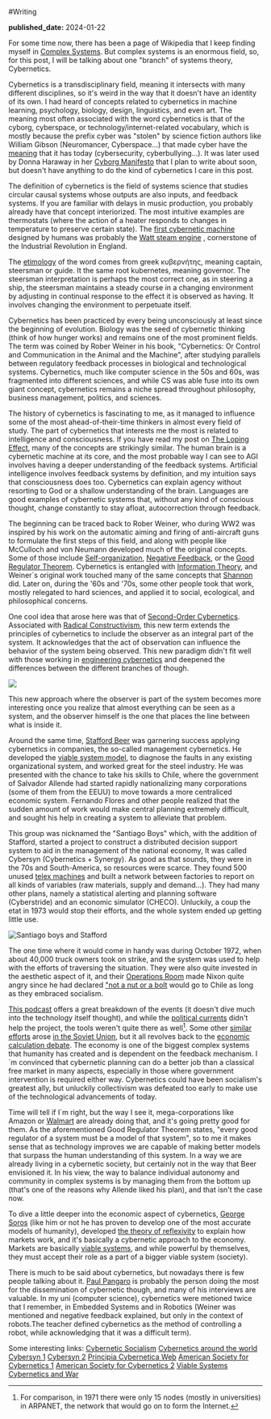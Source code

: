 #Writing

**published_date:** 2024-01-22

For some time now, there has been a page of Wikipedia that I keep finding myself in [Complex Systems](https://en.wikipedia.org/wiki/Complex_system). But complex systems is an enormous field, so, for this post, I will be talking about one "branch" of systems theory, Cybernetics.

Cybernetics is a transdisciplinary field, meaning it intersects with many different disciplines, so it's weird in the way that it doesn't have an identity of its own. I had heard of concepts related to cybernetics in machine learning, psychology, biology, design, linguistics, and even art. The meaning most often associated with the word cybernetics is that of the cyborg, cyberspace, or technology/internet-related vocabulary, which is mostly because the prefix cyber was "stolen" by science fiction authors like William Gibson (Neuromancer, Cyberspace...) that made cyber have the [meaning](https://blog.oup.com/2015/03/cyber-word-origins/) that it has today (cybersecurity, cyberbullying...). It was later used by Donna Haraway in her [Cyborg Manifesto](https://warwick.ac.uk/fac/arts/english/currentstudents/undergraduate/modules/fictionnownarrativemediaandtheoryinthe21stcentury/manifestly_haraway_----_a_cyborg_manifesto_science_technology_and_socialist-feminism_in_the_....pdf) that I plan to write about soon,  but doesn't have anything to do the kind of cybernetics I care in this post.

The definition of cybernetics is the field of systems science that studies circular causal systems whose outputs are also inputs, and feedback systems. If you are familiar with delays in music production, you probably already have that concept interiorized. The most intuitive examples are thermostats (where the action of a heater responds to changes in temperature to preserve certain state). The [first cybernetic machine](https://www.quietbabylon.com/qbln/2009/james-watt-cyberneticist) designed by humans was probably the [Watt steam engine](https://en.wikipedia.org/wiki/Watt_steam_engine)
, cornerstone of the Industrial Revolution in England.

The [etimology](https://en.wiktionary.org/wiki/%CE%BA%CF%85%CE%B2%CE%B5%CF%81%CE%BD%CE%AE%CF%84%CE%B7%CF%82#Ancient_Greek) of the word comes from greek κυβερνήτης, meaning captain, steersman or guide. It the same root kubernetes, meaning governor. The steersman interpretation is perhaps the most correct one, as in steering a ship, the steersman maintains a steady course in a changing environment by adjusting in continual response to the effect it is observed as having. It involves changing the environment to perpetuate itself.

Cybernetics has been practiced by every being unconsciously at least since the beginning of evolution. Biology was the seed of cybernetic thinking (think of how hunger works) and remains one of the most prominent fields. The term was coined by Rober Weiner in his book, "Cybernetics: Or Control and Communication in the Animal and the Machine", after studying parallels between regulatory feedback processes in biological and technological systems. Cybernetics, much like computer science in the 50s and 60s, was fragmented into different sciences, and while CS was able fuse into its own giant concept, cybernetics remains a niche spread throughout philosophy, business management, politics, and sciences.

The history of cybernetics is fascinating to me, as it managed to influence some of the most ahead-of-their-time thinkers in almost every field of study. The part of cybernetics that interests me the most is related to intelligence and consciousness. If you have read my post on [The Loping Effect](https://19182.bearblog.dev/mental-illnesses-and-the-looping-effect/), many of the concepts are strikingly similar. The human brain is a cybernetic machine at its core, and the most probable way I can see to AGI involves having a deeper understanding of the feedback systems. Artificial intelligence involves feedback systems by definition, and my intuition says that consciousness does too. Cybernetics can explain agency without resorting to God or a shallow understanding of the brain. Languages are good examples of cybernetic systems that, without any kind of conscious thought, change constantly to stay afloat, autocorrection through feedback.

The beginning can be traced back to Rober Weiner, who during WW2 was inspired by his work on the automatic aiming and firing of anti-aircraft guns to formulate the first steps of this field, and along with people like McCulloch and von Neumann developed much of the original concepts. Some of those include [Self-organization](notion://www.notion.so/Cybernetics-76c71adf3f4e4465b6f474a50b1c866c), [Negative Feedback](https://en.wikipedia.org/wiki/Negative_feedback), or the [Good Regulator Theorem](https://www.lesswrong.com/posts/Dx9LoqsEh3gHNJMDk/fixing-the-good-regulator-theorem). Cybernetics is entangled with [Information Theory](https://en.wikipedia.org/wiki/Information_theory), and Weiner´s original work touched many of the same concepts that [Shannon](https://en.wikipedia.org/wiki/Claude_Shannon) did. Later on, during the '60s and '70s, some other people took that work, mostly relegated to hard sciences, and applied it to social, ecological, and philosophical concerns.

One cool idea that arose here was that of [Second-Order Cybernetics](https://www.researchgate.net/publication/235251005_Second-order_Cybernetics_An_Historical_Introduction/figures). Associated with [Radical Constructivism](https://en.wikipedia.org/wiki/Radical_constructivism), this new term extends the principles of cybernetics to include the observer as an integral part of the system. It acknowledges that the act of observation can influence the behavior of the system being observed. This new paradigm didn't fit well with those working in [engineering cybernetics](https://en.wikipedia.org/wiki/Engineering_cybernetics) and deepened the differences between the different branches of though.

![](https://upload.wikimedia.org/wikipedia/commons/thumb/7/7a/SOCyberntics.png/300px-SOCyberntics.png)

This new approach where the observer is part of the system becomes more interesting once you realize that almost everything can be seen as a system, and the observer himself is the one that places the line between what is inside it.

Around the same time, [Stafford Beer](https://en.wikipedia.org/wiki/Stafford_Beer) was garnering success applying cybernetics in companies, the so-called management cybernetics. He developed the [viable system model](https://en.wikipedia.org/wiki/Viable_system_model), to diagnose the faults in any existing organizational system, and worked great for the steel industry.  He was presented with the chance to take his skills to Chile, where the government of Salvador Allende had started rapidly nationalizing many corporations (some of them from the EEUU) to move towards a more centraliced economic system. Fernando Flores and other people realized that the sudden amount of work would make central planning extremely difficult, and sought his help in creating a system to alleviate that problem.

This group was nicknamed the "Santiago Boys" which, with the addition of Stafford, started a project to construct a distributed decision support system to aid in the management of the national economy, It was called Cybersyn (Cybernetics + Synergy). As good as that sounds, they were in the 70s and South-America, so resources were scarce. They found 500 unused [telex machines](https://en.wikipedia.org/wiki/Telex) and built a network between factories to report on all kinds of variables (raw materials, supply and demand...). They had many other plans, namely a statistical alerting and planning software (Cyberstride) and an economic simulator (CHECO). Unluckily, a coup the etat in 1973 would stop their efforts, and the whole system ended up getting little use.

![Santiago boys and Stafford](https://www.ft.com/__origami/service/image/v2/images/raw/https%3A%2F%2Fd1e00ek4ebabms.cloudfront.net%2Fproduction%2Fb45c5c08-f0ec-465a-8ddc-53096aedfe97.jpg?source=next-article&fit=scale-down&quality=highest&width=700&dpr=1)

The one time where it would come in handy was during October 1972, when about 40,000 truck owners took on strike, and the system was used to help with the efforts of traversing the situation. They were also quite invested in the aesthetic aspect of it, and their [Operations Room](https://es.wikipedia.org/wiki/Synco#/media/Archivo:CyberSyn-render-003.png) made Nixon quite angry since he had declared ["not a nut or a bolt](https://www.nytimes.com/1975/11/24/archives/not-a-nut-or-a-bolt.html) would go to Chile as long as they embraced socialism.

[This podcast](https://open.spotify.com/show/7xlRxnooUnl48JVo726YXn?si=a214cb3afb664ea5) offers a great breakdown of the events (it doesn't dive much into the technology itself thought), and while the [political currents](https://youtu.be/cLOD5f-q0as) didn't help the project, the tools weren't quite there as well[^1]. Some other [similar efforts](https://youtu.be/OUig0Qwnc4I) arose [in the Soviet Union](https://en.wikipedia.org/wiki/Cybernetics_in_the_Soviet_Union), but it all revolves back to the [economic calculation debate](https://en.wikipedia.org/wiki/Socialist_calculation_debate). The economy is one of the biggest complex systems that humanity has created and is dependent on the feedback mechanism. I´m convinced that cybernetic planning can do a better job than a classical free market in many aspects, especially in those where government intervention is required either way. Cybernetics could have been socialism's greatest ally, but unluckily collectivism was defeated too early to make use of the technological advancements of today. 

Time will tell if I´m right, but the way I see it, mega-corporations like Amazon or [Walmart](https://annas-archive.org/md5/2b72f49c5ef84fab39309bb98266390f) are already doing that, and it's going pretty good for them. As the aforementioned Good Regulator Theorem states, "every good regulator of a system must be a model of that system", so to me it makes sense that as technology improves we are capable of making better models that surpass the human understanding of this system. In a way we are already living in a cybernetic society, but certainly not in the way that Beer envisioned it. In his view, the way to balance individual autonomy and community in complex systems is by managing them from the bottom up (that's one of the reasons why Allende liked his plan), and that isn't the case now.

To dive a little deeper into the economic aspect of cybernetics, [George Soros](https://onlinelibrary.wiley.com/doi/abs/10.1002/sres.852) (like him or not he has proven to develop one of the most accurate models of humanity), developed [the theory of reflexivity](https://medium.com/@link/reflexivity-in-financial-bubbles-ea70246c9b39) to explain how markets work, and it's basically a cybernetic approach to the economy. Markets are basically [viable systems](https://en.wikipedia.org/wiki/Viable_system_model), and while powerful by themselves, they must accept their role as a part of a bigger viable system (society).

There is much to be said about cybernetics, but nowadays there is few people talking about it. [Paul Pangaro](https://www.pangaro.com/) is probably the person doing the most for the dissemination of cybernetic though, and many of his interviews are valuable. In my uni (computer science), cybernetics were metioned twice that I remember, in Embedded Systems and in Robotics (Weiner was mentioned and negative feedback explained, but only in the context of robots.The teacher defined cybernetics as the method of controlling a robot, while acknowledging that it was a difficult term).

[^1]: For comparison, in 1971 there were only 15 nodes (mostly in universities) in ARPANET, the network that would go on to form the Internet.


Some interesting links:
[Cybernetic Socialism](https://theanarchistlibrary.org/library/paul-buckermann-on-socialist-cybernetics)
[Cybernetics around the world](https://mcr.seh.ox.ac.uk/2023/06/24/socialist-cybernetics-around-the-world/)
[Cybersyn 1](https://www.newyorker.com/magazine/2014/10/13/planning-machine)
[Cybersyn 2](https://magis.substack.com/p/project-cybersyn)
[Principia Cybernetica Web](http://pespmc1.vub.ac.be/DEFAULT.html)
[American Society for Cybernetics 1](https://asc-cybernetics.org/foundations/history/prehistory1.htm)
[American Society for Cybernetics 2](https://asc-cybernetics.org/the-field-of-cybernetics/)
[Viable Systems](https://youtu.be/J8_eIlugO10?list=PLxr4yFMS4rKHuFP76IErHkIqHOBTPB7OY)
[Cybernetics and War](https://youtu.be/JgJhmvzcb28)


